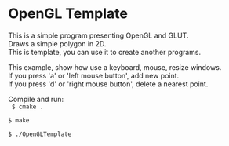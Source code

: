 OpenGL Template
===============

This is a simple program presenting OpenGL and GLUT.  
Draws a simple polygon in 2D.  
This is template, you can use it to create another programs.


This example, show how use a keyboard, mouse, resize windows.  
If you press 'a' or 'left mouse button', add new point.  
If you press 'd' or 'right mouse button', delete a nearest point.

Compile and run:  
<code> 
$ cmake .  
$ make  
$ ./OpenGLTemplate  
</code>